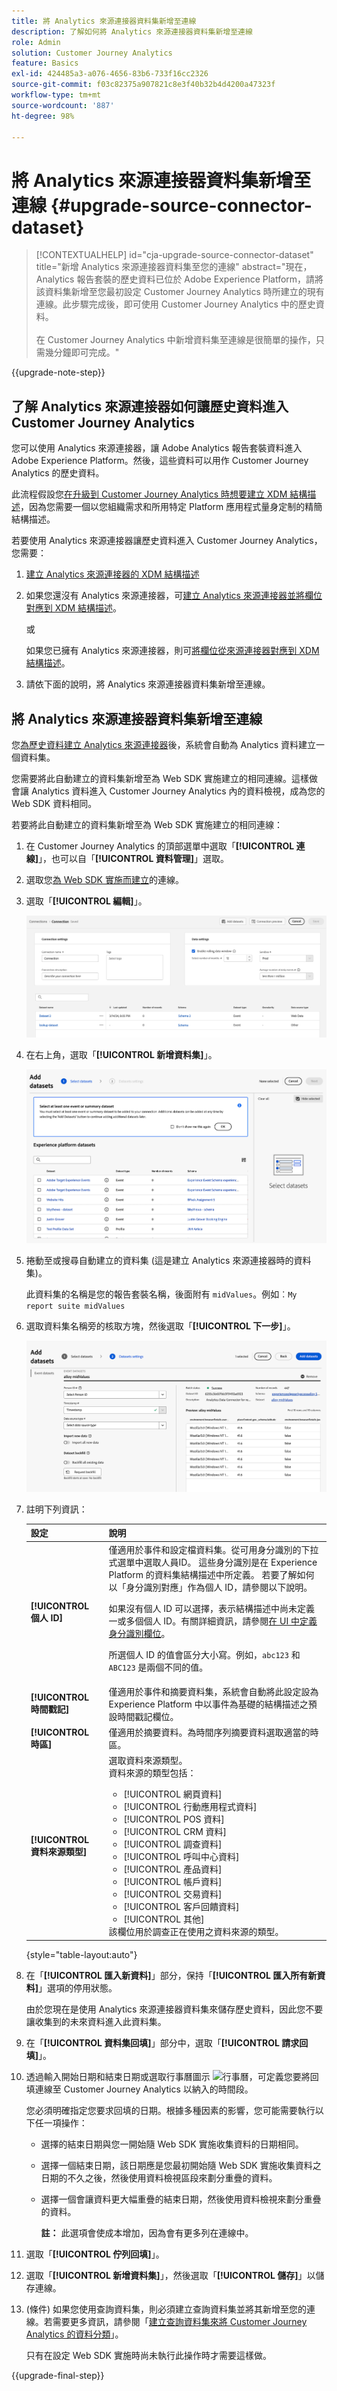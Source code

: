 ```yaml
---
title: 將 Analytics 來源連接器資料集新增至連線
description: 了解如何將 Analytics 來源連接器資料集新增至連線
role: Admin
solution: Customer Journey Analytics
feature: Basics
exl-id: 424485a3-a076-4656-83b6-733f16cc2326
source-git-commit: f03c82375a907821c8e3f40b32b4d4200a47323f
workflow-type: tm+mt
source-wordcount: '887'
ht-degree: 98%

---
```


# 將 Analytics 來源連接器資料集新增至連線 {#upgrade-source-connector-dataset}

<!-- markdownlint-disable MD034 -->

>[!CONTEXTUALHELP]
>id="cja-upgrade-source-connector-dataset"
>title="新增 Analytics 來源連接器資料集至您的連線"
>abstract="現在，Analytics 報告套裝的歷史資料已位於 Adobe Experience Platform，請將該資料集新增至您最初設定 Customer Journey Analytics 時所建立的現有連線。此步驟完成後，即可使用 Customer Journey Analytics 中的歷史資料。<br><br>在 Customer Journey Analytics 中新增資料集至連線是很簡單的操作，只需幾分鐘即可完成。"

<!-- markdownlint-enable MD034 -->

{{upgrade-note-step}}

## 了解 Analytics 來源連接器如何讓歷史資料進入 Customer Journey Analytics

您可以使用 Analytics 來源連接器，讓 Adobe Analytics 報告套裝資料進入 Adobe Experience Platform。然後，這些資料可以用作 Customer Journey Analytics 的歷史資料。

此流程假設您[在升級到 Customer Journey Analytics 時想要建立 XDM 結構描述](/help/getting-started/cja-upgrade/cja-upgrade-schema-create.md)，因為您需要一個以您組織需求和所用特定 Platform 應用程式量身定制的精簡結構描述。

若要使用 Analytics 來源連接器讓歷史資料進入 Customer Journey Analytics，您需要：

1. [建立 Analytics 來源連接器的 XDM 結構描述](/help/getting-started/cja-upgrade/cja-upgrade-source-connector-schema.md)

1. 如果您還沒有 Analytics 來源連接器，可[建立 Analytics 來源連接器並將欄位對應到 XDM 結構描述](/help/getting-started/cja-upgrade/cja-upgrade-source-connector.md)。

   或

   如果您已擁有 Analytics 來源連接器，則可[將欄位從來源連接器對應到 XDM 結構描述](/help/getting-started/cja-upgrade/cja-upgrade-from-source-connector.md)。

1. 請依下面的說明，將 Analytics 來源連接器資料集新增至連線。

## 將 Analytics 來源連接器資料集新增至連線

您[為歷史資料建立 Analytics 來源連接器](/help/getting-started/cja-upgrade/cja-upgrade-source-connector.md)後，系統會自動為 Analytics 資料建立一個資料集。

您需要將此自動建立的資料集新增至為 Web SDK 實施建立的相同連線。這樣做會讓 Analytics 資料進入 Customer Journey Analytics 內的資料檢視，成為您的 Web SDK 資料相同。

若要將此自動建立的資料集新增至為 Web SDK 實施建立的相同連線：

1. 在 Customer Journey Analytics 的頂部選單中選取「**[!UICONTROL 連線]**」，也可以自「**[!UICONTROL 資料管理]**」選取。

1. 選取您[為 Web SDK 實施而建立](/help/getting-started/cja-upgrade/cja-upgrade-connection.md)的連線。

1. 選取「**[!UICONTROL 編輯]**」。

   ![編輯連線](assets/connection-add-dataset.png)

1. 在右上角，選取「**[!UICONTROL 新增資料集]**」。

   ![編輯連線](assets/connection-add-dateset2.png)

1. 捲動至或搜尋自動建立的資料集 (這是建立 Analytics 來源連接器時的資料集)。

   此資料集的名稱是您的報告套裝名稱，後面附有 `midValues`。例如︰`My report suite midValues`

1. 選取資料集名稱旁的核取方塊，然後選取「**[!UICONTROL 下一步]**」。

   ![編輯連線](assets/connection-add-dataset3.png)

1. 註明下列資訊：

   <!-- Copied from help/connections/create-connection.md. Should we single source? -->

   | 設定 | 說明 |
   | --- | --- |
   | **[!UICONTROL 個人 ID]** | 僅適用於事件和設定檔資料集。從可用身分識別的下拉式選單中選取人員ID。 這些身分識別是在 Experience Platform 的資料集結構描述中所定義。 若要了解如何以「身分識別對應」作為個人 ID，請參閱以下說明。<p>如果沒有個人 ID 可以選擇，表示結構描述中尚未定義一或多個個人 ID。有關詳細資訊，請參閱[在 UI 中定義身分識別欄位](https://experienceleague.adobe.com/zh-hant/docs/experience-platform/xdm/ui/fields/identity)。 <p>所選個人 ID 的值會區分大小寫。例如，`abc123` 和 `ABC123` 是兩個不同的值。 |
   | **[!UICONTROL 時間戳記]** | 僅適用於事件和摘要資料集，系統會自動將此設定設為 Experience Platform 中以事件為基礎的結構描述之預設時間戳記欄位。 |
   | **[!UICONTROL 時區]** | 僅適用於摘要資料。為時間序列摘要資料選取適當的時區。 |
   | **[!UICONTROL 資料來源類型]** | 選取資料來源類型。<br/>資料來源的類型包括： <ul><li>[!UICONTROL 網頁資料]</li><li>[!UICONTROL 行動應用程式資料]</li><li>[!UICONTROL POS 資料]</li><li>[!UICONTROL CRM 資料]</li><li>[!UICONTROL 調查資料]</li><li>[!UICONTROL 呼叫中心資料]</li><li>[!UICONTROL 產品資料]</li><li> [!UICONTROL 帳戶資料]</li><li> [!UICONTROL 交易資料]</li><li>[!UICONTROL 客戶回饋資料]</li><li> [!UICONTROL 其他]</li></ul>該欄位用於調查正在使用之資料來源的類型。 |

   {style="table-layout:auto"}

1. 在「**[!UICONTROL 匯入新資料]**」部分，保持「**[!UICONTROL 匯入所有新資料]**」選項的停用狀態。

   由於您現在是使用 Analytics 來源連接器資料集來儲存歷史資料，因此您不要讓收集到的未來資料進入此資料集。

1. 在「**[!UICONTROL 資料集回填]**」部分中，選取「**[!UICONTROL 請求回填]**」。

1. 透過輸入開始日期和結束日期或選取行事曆圖示 ![行事曆](https://spectrum.adobe.com/static/icons/workflow_18/Smock_Calendar_18_N.svg)，可定義您要將回填連線至 Customer Journey Analytics 以納入的時間段。

   您必須明確指定您要求回填的日期。根據多種因素的影響，您可能需要執行以下任一項操作：

   * 選擇的結束日期與您一開始隨 Web SDK 實施收集資料的日期相同。

   * 選擇一個結束日期，該日期應是您最初開始隨 Web SDK 實施收集資料之日期的不久之後，然後使用資料檢視區段來劃分重疊的資料。

   * 選擇一個會讓資料更大幅重疊的結束日期，然後使用資料檢視來劃分重疊的資料。

     **註：** 此選項會使成本增加，因為會有更多列在連線中。

   <!-- Include any of the following?  Make sure you're explicit as to the dates you request backfill to. You want to request it to the date that you start gathering data with your Web SDK implementation. Also possibly include segments for any overlapping date. So you could request everything and then use a segment to exclude data that you don't want. That way if you need to move up the date, then you could change the date in the segment. Downside would be that you might pay for double rows.  When they do that, they're going to see all schema fields from both their custom schema and their Analytics schema. So they'll need to be cognizant to select the right fields, and never select any Analytics fields, because they will be mapped as part of the source connector. Never select any Analytics field group fields because they'll be mapped.  -->

1. 選取「**[!UICONTROL 佇列回填]**」。

1. 選取「**[!UICONTROL 新增資料集]**」，然後選取「**[!UICONTROL 儲存]**」以儲存連線。

1. (條件) 如果您使用查詢資料集，則必須建立查詢資料集並將其新增至您的連線。若需要更多資訊，請參閱「[建立查詢資料集來將 Customer Journey Analytics 的資料分類](/help/getting-started/cja-upgrade/cja-upgrade-dataset-lookup.md)」。

   只有在設定 Web SDK 實施時尚未執行此操作時才需要這樣做。

{{upgrade-final-step}}
